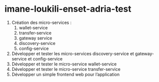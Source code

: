 # imane-loukili-enset-adria-test

1. Création des micro-services :
   1. wallet-service
   2. transfer-service
   3. gateway service
   4. discovery-service
   5. config-service 
3. Développer et tester les micro-services discovery-service et gateway-service et config-service
4. Développer et tester le micro-service wallet-service 
5. Développer et tester le micro-service transfer-service 
6. Développer un simple frontend web pour l’application 
